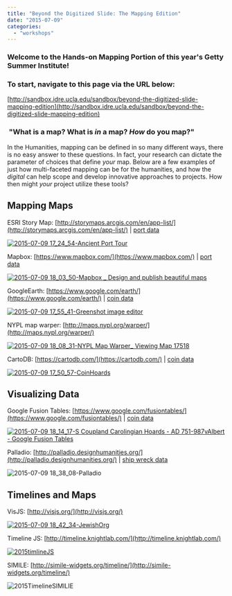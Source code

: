 ```yaml
---
title: "Beyond the Digitized Slide: The Mapping Edition"
date: "2015-07-09"
categories: 
  - "workshops"
---
```


### Welcome to the Hands-on Mapping Portion of this year's Getty Summer Institute!

### To start, navigate to this page via the URL below:

[http://sandbox.idre.ucla.edu/sandbox/beyond-the-digitized-slide-mapping-edition](http://sandbox.idre.ucla.edu/sandbox/beyond-the-digitized-slide-mapping-edition)

###  "What is a map? What is _in_ a map? _How_ do you map?"

In the Humanities, mapping can be defined in so many different ways, there is no easy answer to these questions. In fact, your research can dictate the parameter of choices that define _your_ map. Below are a few examples of just how multi-faceted mapping can be for the humanities, and how the _digital_ can help scope and develop innovative approaches to projects. How then might _your_ project utilize these tools?

## Mapping Maps

ESRI Story Map: [http://storymaps.arcgis.com/en/app-list/](http://storymaps.arcgis.com/en/app-list/) | [port data](http://sandbox.idre.ucla.edu/Workshops/Getty2015/esristorymap/LocationsAncientWorld.csv)

[![2015-07-09 17_24_54-Ancient Port Tour](images/2015-07-09-17_24_54-Ancient-Port-Tour-1200x378.png)](http://www.arcgis.com/apps/MapTour/?appid=33c49d4adf8b4e038d9b2a7c9dab0dbf)

Mapbox: [https://www.mapbox.com/](https://www.mapbox.com/) | [port data](http://sandbox.idre.ucla.edu/Workshops/Getty2015/mapbox/LocationsAncientWorld.csv)

[![2015-07-09 18_03_50-Mapbox _ Design and publish beautiful maps](images/2015-07-09-18_03_50-Mapbox-_-Design-and-publish-beautiful-maps.png)](https://www.mapbox.com/editor/?id=albertkun.mm2h1bgm#)

GoogleEarth: [https://www.google.com/earth/](https://www.google.com/earth/) | [coin data](http://sandbox.idre.ucla.edu/Workshops/Getty2015/googleearth/S%20Coupland%202013%20-%20Geodatabase%20of%20Carolingian%20Hoards%20-%20AD%20751-987%20(v%201-1).kml)

[![2015-07-09 17_55_41-Greenshot image editor](images/2015-07-09-17_55_41-Greenshot-image-editor-1200x378.png)](http://sandbox.idre.ucla.edu/Workshops/Getty2015/googleearth/S%20Coupland%202013%20-%20Geodatabase%20of%20Carolingian%20Hoards%20-%20AD%20751-987%20(v%201-1).kml)

NYPL map warper: [http://maps.nypl.org/warper/](http://maps.nypl.org/warper/)

[![2015-07-09 18_08_31-NYPL Map Warper_ Viewing Map 17518](images/2015-07-09-18_08_31-NYPL-Map-Warper_-Viewing-Map-17518-1200x447.png)](http://maps.nypl.org/warper/maps/17518#Rectify_tab)

CartoDB: [https://cartodb.com/](https://cartodb.com/) | [coin data](http://sandbox.idre.ucla.edu/Workshops/Getty2015/cartodb/S%20Coupland%20Carolingian%20Hoards%20-%20AD%20751-987vAlbert.csv)

[![2015-07-09 17_50_57-CoinHoards](images/2015-07-09-17_50_57-CoinHoards-1200x378.png)](http://cdb.io/1Rn5ORj)

## Visualizing Data

Google Fusion Tables: [https://www.google.com/fusiontables/](https://www.google.com/fusiontables/) | [coin data](http://sandbox.idre.ucla.edu/Workshops/Getty2015/fusiontables/S%20Coupland%20Carolingian%20Hoards%20-%20AD%20751-987vAlbert.csv)

[![2015-07-09 18_14_17-S Coupland Carolingian Hoards - AD 751-987vAlbert - Google Fusion Tables](images/2015-07-09-18_14_17-S-Coupland-Carolingian-Hoards-AD-751-987vAlbert-Google-Fusion-Tables.png)](https://www.google.com/fusiontables/DataSource?docid=1b0UORNDP9llY-u2ZauWcmeWjSuwNjQKMp2LzqKBb)

Palladio: [http://palladio.designhumanities.org/](http://palladio.designhumanities.org/) | [ship wreck data](http://sandbox.idre.ucla.edu/Workshops/Getty2015/palladio/Michael%20McCormick%20et%20al.,%20Summary%20Geodatabase%20of%20Shipwrecks%20AD%201-1500,%20Status%202008.csv)

![2015-07-09 18_38_08-Palladio](images/2015-07-09-18_38_08-Palladio-1200x444.png)

## Timelines and Maps

VisJS: [http://visjs.org/](http://visjs.org/)

[![2015-07-09 18_42_34-JewishOrg](images/2015-07-09-18_42_34-JewishOrg-1200x394.png)](http://sandbox.idre.ucla.edu/dh150/2015/ChrisTripp/TimeMapFinal/timemap.html)

Timeline JS: [http://timeline.knightlab.com/](http://timeline.knightlab.com/)

[![2015timlineJS](images/2015timlineJS-1200x676.png)](http://backtoghana.com/timeline)

SIMILE: [http://simile-widgets.org/timeline/](http://simile-widgets.org/timeline/)

![2015TimelineSIMILIE](images/2015TimelineSIMILIE-1200x302.png)

